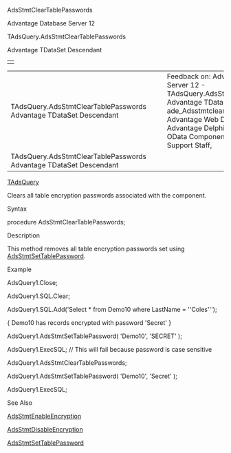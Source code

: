 AdsStmtClearTablePasswords




Advantage Database Server 12  

TAdsQuery.AdsStmtClearTablePasswords

Advantage TDataSet Descendant

|  |
| --- |
|  |

|  |  |  |  |  |
| --- | --- | --- | --- | --- |
| TAdsQuery.AdsStmtClearTablePasswords  Advantage TDataSet Descendant |  |  | Feedback on: Advantage Database Server 12 - TAdsQuery.AdsStmtClearTablePasswords Advantage TDataSet Descendant ade\_Adsstmtcleartablepasswords Advantage Web Development > Advantage Delphi OData Client > Delphi OData Components > TODataSet / Dear Support Staff, |  |
| TAdsQuery.AdsStmtClearTablePasswords  Advantage TDataSet Descendant |  |  |  |  |

[TAdsQuery](ade_tadsquery.htm)

Clears all table encryption passwords associated with the component.

Syntax

procedure AdsStmtClearTablePasswords;

Description

This method removes all table encryption passwords set using [AdsStmtSetTablePassword](ade_adsstmtsettablepassword.htm).

Example

AdsQuery1.Close;

AdsQuery1.SQL.Clear;

AdsQuery1.SQL.Add('Select \* from Demo10 where LastName = ''Coles''');

{ Demo10 has records encrypted with password 'Secret' }

AdsQuery1.AdsStmtSetTablePassword( 'Demo10', 'SECRET' );

AdsQuery1.ExecSQL; // This will fail because password is case sensitive

AdsQuery1.AdsStmtClearTablePasswords;

AdsQuery1.AdsStmtSetTablePassword( 'Demo10', 'Secret' );

AdsQuery1.ExecSQL;

See Also

[AdsStmtEnableEncryption](ade_adsstmtenableencryption.htm)

[AdsStmtDisableEncryption](ade_adsstmtdisableencryption.htm)

[AdsStmtSetTablePassword](ade_adsstmtsettablepassword.htm)
